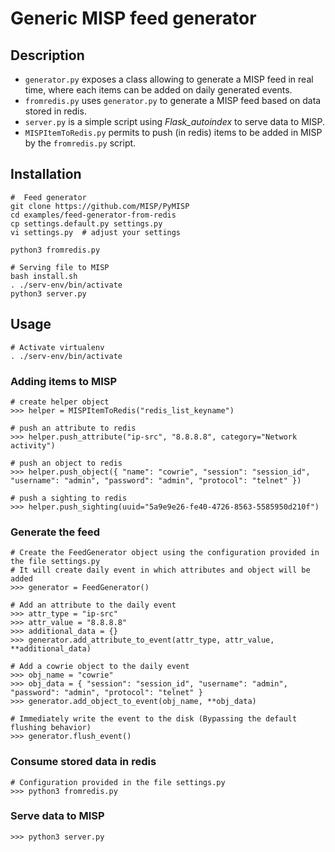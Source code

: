 # Generic MISP feed generator
## Description

- ``generator.py`` exposes a class allowing to generate a MISP feed in real time, where each items can be added on daily generated events.
- ``fromredis.py`` uses ``generator.py`` to generate a MISP feed based on data stored in redis.
- ``server.py`` is a simple script using *Flask_autoindex* to serve data to MISP.
- ``MISPItemToRedis.py`` permits to push (in redis) items to be added in MISP by the ``fromredis.py`` script.


## Installation

````
#  Feed generator
git clone https://github.com/MISP/PyMISP
cd examples/feed-generator-from-redis
cp settings.default.py settings.py
vi settings.py  # adjust your settings

python3 fromredis.py

# Serving file to MISP
bash install.sh
. ./serv-env/bin/activate
python3 server.py
````


## Usage

``` 
# Activate virtualenv
. ./serv-env/bin/activate
```

### Adding items to MISP

```
# create helper object
>>> helper = MISPItemToRedis("redis_list_keyname")

# push an attribute to redis
>>> helper.push_attribute("ip-src", "8.8.8.8", category="Network activity")

# push an object to redis
>>> helper.push_object({ "name": "cowrie", "session": "session_id", "username": "admin", "password": "admin", "protocol": "telnet" })

# push a sighting to redis
>>> helper.push_sighting(uuid="5a9e9e26-fe40-4726-8563-5585950d210f")
```

### Generate the feed

```
# Create the FeedGenerator object using the configuration provided in the file settings.py
# It will create daily event in which attributes and object will be added
>>> generator = FeedGenerator()

# Add an attribute to the daily event
>>> attr_type = "ip-src"
>>> attr_value = "8.8.8.8"
>>> additional_data = {}
>>> generator.add_attribute_to_event(attr_type, attr_value, **additional_data)

# Add a cowrie object to the daily event
>>> obj_name = "cowrie"
>>> obj_data = { "session": "session_id", "username": "admin", "password": "admin", "protocol": "telnet" }
>>> generator.add_object_to_event(obj_name, **obj_data)

# Immediately write the event to the disk (Bypassing the default flushing behavior)
>>> generator.flush_event()
```

### Consume stored data in redis

```
# Configuration provided in the file settings.py
>>> python3 fromredis.py
```

### Serve data to MISP

```
>>> python3 server.py
```
